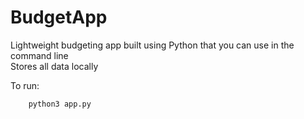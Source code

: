 # BudgetApp

Lightweight budgeting app built using Python that you can use in the command line <br />
Stores all data locally

To run:
```
	python3 app.py
```